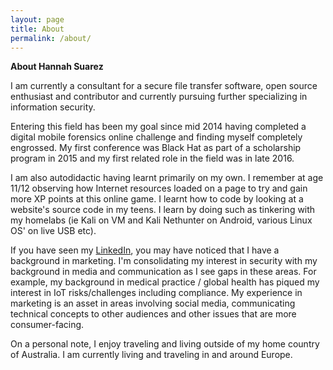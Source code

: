 ```yaml
---
layout: page
title: About
permalink: /about/
---
```


**About Hannah Suarez**

I am currently a consultant for a secure file transfer software, open source
enthusiast and contributor and currently pursuing further specializing in
information security.

Entering this field has been my goal since mid 2014 having completed a digital
mobile forensics online challenge and finding myself completely engrossed. My
first conference was Black Hat as part of a scholarship program in 2015 and my
first related role in the field was in late 2016.

I am also autodidactic having learnt primarily on my own. I remember at age
11/12 observing how Internet resources loaded on a page to try and gain more XP
points at this online game. I learnt how to code by looking at a website's
source code in my teens.  I learn by doing such as tinkering with my homelabs
(ie Kali on VM and Kali Nethunter on Android, various Linux OS' on live USB
etc).

If you have seen my [LinkedIn](https://www.linkedin.com/in/hannahsuarez),
you may have noticed that I have a background in marketing. I'm consolidating my
interest in security with my background in media and communication as I see
gaps in these areas.  For example, my background in medical practice / global
health has piqued my interest in IoT risks/challenges including compliance. My
experience in marketing is an asset in areas involving social media,
communicating technical concepts to other audiences and other issues that are
more consumer-facing.

On a personal note, I enjoy traveling and living outside of my home country of
Australia. I am currently living and traveling in and around Europe.